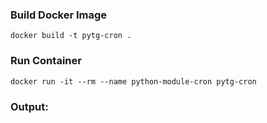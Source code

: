 ### Build Docker Image

```
docker build -t pytg-cron .
```

### Run Container

```
docker run -it --rm --name python-module-cron pytg-cron
```

### Output:



